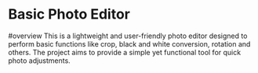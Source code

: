 # Basic Photo Editor

#overview
This is a lightweight and user-friendly photo editor designed to perform basic functions like crop, black and white conversion, rotation and others. The project aims to provide a simple yet functional tool for quick photo adjustments.
